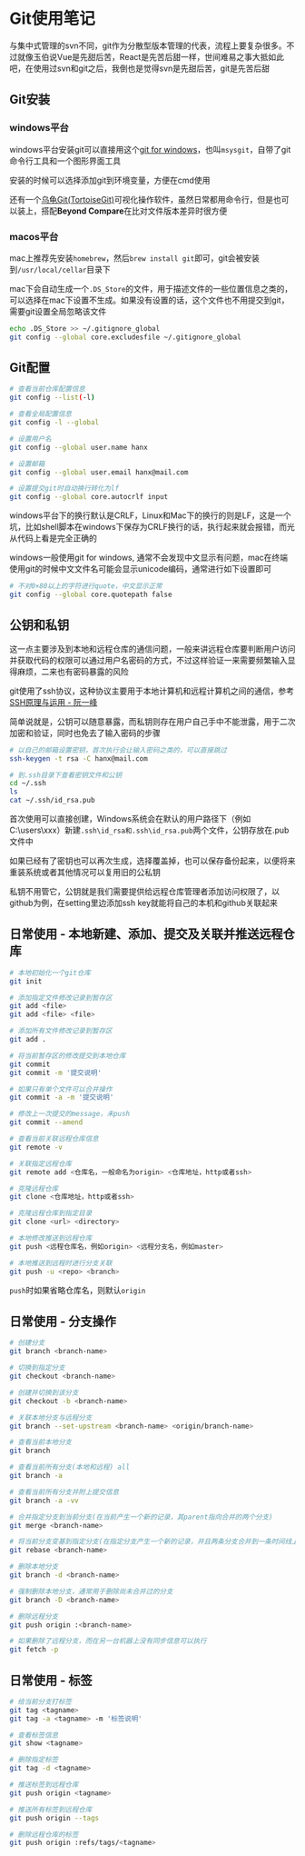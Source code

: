 # Git使用笔记

与集中式管理的svn不同，git作为分散型版本管理的代表，流程上要复杂很多。不过就像玉伯说Vue是先甜后苦，React是先苦后甜一样，世间难易之事大抵如此吧，在使用过svn和git之后，我倒也是觉得svn是先甜后苦，git是先苦后甜

## Git安装

### windows平台

windows平台安装git可以直接用这个[git for windows](https://git-for-windows.github.io/)，也叫`msysgit`，自带了git命令行工具和一个图形界面工具

安装的时候可以选择添加git到环境变量，方便在cmd使用

还有一个[乌龟Git(TortoiseGit)](https://tortoisegit.org/)可视化操作软件，虽然日常都用命令行，但是也可以装上，搭配**Beyond Compare**在比对文件版本差异时很方便

### macos平台

mac上推荐先安装`homebrew`，然后`brew install git`即可，git会被安装到`/usr/local/cellar`目录下

mac下会自动生成一个`.DS_Store`的文件，用于描述文件的一些位置信息之类的，可以选择在mac下设置不生成。如果没有设置的话，这个文件也不用提交到git，需要git设置全局忽略该文件

```bash
echo .DS_Store >> ~/.gitignore_global
git config --global core.excludesfile ~/.gitignore_global
```

## Git配置

```bash
# 查看当前仓库配置信息
git config --list(-l)

# 查看全局配置信息
git config -l --global

# 设置用户名
git config --global user.name hanx

# 设置邮箱
git config --global user.email hanx@mail.com

# 设置提交git时自动换行转化为lf
git config --global core.autocrlf input

```

windows平台下的换行默认是CRLF，Linux和Mac下的换行的则是LF，这是一个坑，比如shell脚本在windows下保存为CRLF换行的话，执行起来就会报错，而光从代码上看是完全正确的

windows一般使用git for windows, 通常不会发现中文显示有问题，mac在终端使用git的时候中文文件名可能会显示unicode编码，通常进行如下设置即可

```bash
# 不对0×80以上的字符进行quote，中文显示正常
git config --global core.quotepath false
```

## 公钥和私钥

这一点主要涉及到本地和远程仓库的通信问题，一般来讲远程仓库要判断用户访问并获取代码的权限可以通过用户名密码的方式，不过这样验证一来需要频繁输入显得麻烦，二来也有密码暴露的风险

git使用了ssh协议，这种协议主要用于本地计算机和远程计算机之间的通信，参考[SSH原理与运用 - 阮一峰](http://www.ruanyifeng.com/blog/2011/12/ssh_remote_login.html)

简单说就是，公钥可以随意暴露，而私钥则存在用户自己手中不能泄露，用于二次加密和验证，同时也免去了输入密码的步骤

```bash
# 以自己的邮箱设置密钥，首次执行会让输入密码之类的，可以直接跳过
ssh-keygen -t rsa -C hanx@mail.com

# 到.ssh目录下查看密钥文件和公钥
cd ~/.ssh
ls
cat ~/.ssh/id_rsa.pub
```

首次使用可以直接创建，Windows系统会在默认的用户路径下（例如 C:\users\xxx）新建`.ssh\id_rsa和.ssh\id_rsa.pub`两个文件，公钥存放在.pub文件中

如果已经有了密钥也可以再次生成，选择覆盖掉，也可以保存备份起来，以便将来重装系统或者其他情况可以复用旧的公私钥

私钥不用管它，公钥就是我们需要提供给远程仓库管理者添加访问权限了，以github为例，在setting里边添加ssh key就能将自己的本机和github关联起来

## 日常使用 - 本地新建、添加、提交及关联并推送远程仓库

```bash
# 本地初始化一个git仓库
git init

# 添加指定文件修改记录到暂存区
git add <file>
git add <file> <file>

# 添加所有文件修改记录到暂存区
git add .

# 将当前暂存区的修改提交到本地仓库
git commit
git commit -m '提交说明'

# 如果只有单个文件可以合并操作
git commit -a -m '提交说明'

# 修改上一次提交的message，未push
git commit --amend

# 查看当前关联远程仓库信息
git remote -v

# 关联指定远程仓库
git remote add <仓库名，一般命名为origin> <仓库地址，http或者ssh>

# 克隆远程仓库
git clone <仓库地址，http或者ssh>

# 克隆远程仓库到指定目录
git clone <url> <directory>

# 本地修改推送到远程仓库
git push <远程仓库名，例如origin> <远程分支名，例如master>

# 本地推送到远程时进行分支关联
git push -u <repo> <branch>
```

`push`时如果省略仓库名，则默认`origin`

## 日常使用 - 分支操作

```bash
# 创建分支
git branch <branch-name>

# 切换到指定分支
git checkout <branch-name>

# 创建并切换到该分支
git checkout -b <branch-name>

# 关联本地分支与远程分支
git branch --set-upstream <branch-name> <origin/branch-name>

# 查看当前本地分支
git branch

# 查看当前所有分支(本地和远程) all
git branch -a

# 查看当前所有分支并附上提交信息
git branch -a -vv

# 合并指定分支到当前分支(在当前产生一个新的记录，其parent指向合并的两个分支)
git merge <branch-name>

# 将当前分支变基到指定分支(在指定分支产生一个新的记录，并且两条分支合并到一条时间线上)
git rebase <branch-name>

# 删除本地分支
git branch -d <branch-name>

# 强制删除本地分支，通常用于删除尚未合并过的分支
git branch -D <branch-name>

# 删除远程分支
git push origin :<branch-name>

# 如果删除了远程分支，而在另一台机器上没有同步信息可以执行
git fetch -p

```

## 日常使用 - 标签

```bash
# 给当前分支打标签
git tag <tagname>
git tag -a <tagname> -m '标签说明'

# 查看标签信息
git show <tagname>

# 删除指定标签
git tag -d <tagname>

# 推送标签到远程仓库
git push origin <tagname>

# 推送所有标签到远程仓库
git push origin --tags

# 删除远程仓库的标签
git push origin :refs/tags/<tagname>
```